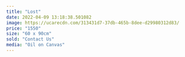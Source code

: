```yaml
---
title: "Lost"
date: 2022-04-09 13:18:38.501082
image: https://ucarecdn.com/313431d7-37db-465b-8dee-d29980312d83/
price: "1550"
size: "60 x 90cm"
sold: "Contact Us"
media: "Oil on Canvas"
---
```


